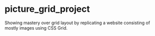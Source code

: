 # picture_grid_project
Showing mastery over grid layout by replicating a website consisting of mostly images using CSS Grid.
